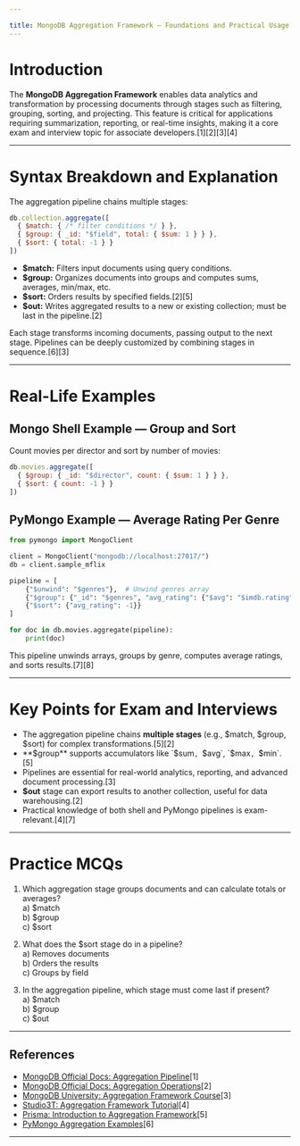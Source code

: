 ```yaml
---

title: MongoDB Aggregation Framework — Foundations and Practical Usage
---
```


# Introduction

The **MongoDB Aggregation Framework** enables data analytics and transformation by processing documents through stages such as filtering, grouping, sorting, and projecting. This feature is critical for applications requiring summarization, reporting, or real-time insights, making it a core exam and interview topic for associate developers.[1][2][3][4]

***

# Syntax Breakdown and Explanation

The aggregation pipeline chains multiple stages:

```javascript
db.collection.aggregate([
  { $match: { /* filter conditions */ } },
  { $group: { _id: "$field", total: { $sum: 1 } } },
  { $sort: { total: -1 } }
])
```

- **$match:** Filters input documents using query conditions.
- **$group:** Organizes documents into groups and computes sums, averages, min/max, etc.
- **$sort:** Orders results by specified fields.[2][5]
- **$out:** Writes aggregated results to a new or existing collection; must be last in the pipeline.[2]

Each stage transforms incoming documents, passing output to the next stage. Pipelines can be deeply customized by combining stages in sequence.[6][3]

***

# Real-Life Examples

## Mongo Shell Example — Group and Sort

Count movies per director and sort by number of movies:

```javascript
db.movies.aggregate([
  { $group: { _id: "$director", count: { $sum: 1 } } },
  { $sort: { count: -1 } }
])
```

## PyMongo Example — Average Rating Per Genre

```python
from pymongo import MongoClient

client = MongoClient("mongodb://localhost:27017/")
db = client.sample_mflix

pipeline = [
    {"$unwind": "$genres"},  # Unwind genres array
    {"$group": {"_id": "$genres", "avg_rating": {"$avg": "$imdb.rating"}}},
    {"$sort": {"avg_rating": -1}}
]

for doc in db.movies.aggregate(pipeline):
    print(doc)
```
This pipeline unwinds arrays, groups by genre, computes average ratings, and sorts results.[7][8]

***

# Key Points for Exam and Interviews

- The aggregation pipeline chains **multiple stages** (e.g., $match, $group, $sort) for complex transformations.[5][2]
- **$group** supports accumulators like `$sum`, `$avg`, `$max`, `$min`.[5]
- Pipelines are essential for real-world analytics, reporting, and advanced document processing.[3]
- **$out** stage can export results to another collection, useful for data warehousing.[2]
- Practical knowledge of both shell and PyMongo pipelines is exam-relevant.[4][7]

***

# Practice MCQs

1. Which aggregation stage groups documents and can calculate totals or averages?  
   a) $match  
   b) $group  
   c) $sort  

2. What does the $sort stage do in a pipeline?  
   a) Removes documents  
   b) Orders the results  
   c) Groups by field  

3. In the aggregation pipeline, which stage must come last if present?  
   a) $match  
   b) $group  
   c) $out  

***

## References

- [MongoDB Official Docs: Aggregation Pipeline](https://www.mongodb.com/docs/manual/core/aggregation-pipeline/)[1]
- [MongoDB Official Docs: Aggregation Operations](https://www.mongodb.com/docs/manual/aggregation/)[2]
- [MongoDB University: Aggregation Framework Course](https://learn.mongodb.com/courses/mongodb-aggregation)[3]
- [Studio3T: Aggregation Framework Tutorial](https://studio3t.com/knowledge-base/articles/mongodb-aggregation-framework/)[4]
- [Prisma: Introduction to Aggregation Framework](https://www.prisma.io/dataguide/mongodb/mongodb-aggregation-framework)[5]
- [PyMongo Aggregation Examples](https://pymongo.readthedocs.io/en/stable/examples/aggregation.html)[6]

***

